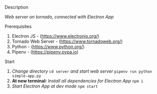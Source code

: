
Description

*Web server on tornado, connected with Electron App*

Prerequisites 

1. Electron JS - (https://www.electronjs.org/)
2. Tornado Web Server - (https://www.tornadoweb.org/)
3. Python - (https://www.python.org/)
4. Pipenv - (https://pipenv.pypa.io)

Start

1. *Change directory* ``cd server`` *and start web server* ``pipenv run python simple-app.py``
2. **At new terminal:** *Install all dependencies for Electron App* ``npm i``
3. *Start Electron App at dev mode* ``npm start``
